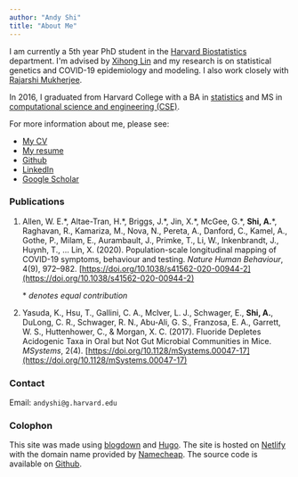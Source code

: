 ```yaml
---
author: "Andy Shi"
title: "About Me"
---
```


I am currently a 5th year PhD student in the [Harvard
Biostatistics](https://www.hsph.harvard.edu/biostatistics/) department. I'm
advised by [Xihong Lin](https://content.sph.harvard.edu/xlin/) and my research
is on statistical genetics and COVID-19 epidemiology and modeling. I also work
closely with [Rajarshi Mukherjee](https://scholar.harvard.edu/rajarshi/home).

In 2016, I graduated from Harvard College with a BA in
[statistics](https://statistics.fas.harvard.edu/) and MS in [computational
science and
engineering (CSE)](https://www.seas.harvard.edu/applied-computation/graduate-programs/masters-computational-science-and-engineering).

For more information about me, please see:

+ [My CV](https://drive.google.com/file/d/1w_KOnNlM1bnMauJhUwaPBAZvTJODRVk5/view?usp=sharing)
+ [My resume](https://drive.google.com/file/d/1FEFdi0oVhnBls1ikgXksZ8u_BrpKucgI/view?usp=sharing)
+ [Github](https://github.com/shiandy)
+ [LinkedIn](https://www.linkedin.com/in/andy-shi-b59550110/)
+ [Google Scholar](https://scholar.google.com/citations?user=A8TlK5QAAAAJ&hl=en)

### Publications

1. Allen, W. E.\*, Altae-Tran, H.\*, Briggs, J.\*, Jin, X.\*, McGee, G.\*,
   **Shi, A.**\*, Raghavan, R., Kamariza, M., Nova, N., Pereta, A., Danford,
   C., Kamel, A., Gothe, P., Milam, E., Aurambault, J., Primke, T., Li, W.,
   Inkenbrandt, J., Huynh, T., $\ldots$ Lin, X. (2020). Population-scale
   longitudinal mapping of COVID-19 symptoms, behaviour and testing. *Nature
   Human Behaviour*, 4(9), 972–982.
   [https://doi.org/10.1038/s41562-020-00944-2](https://doi.org/10.1038/s41562-020-00944-2)

   \* *denotes equal contribution*

2.  Yasuda, K., Hsu, T., Gallini, C. A., Mclver, L. J., Schwager, E.,
    **Shi, A.**, DuLong, C. R., Schwager, R. N., Abu-Ali, G. S., Franzosa,
    E.  A., Garrett, W. S., Huttenhower, C., \& Morgan, X. C. (2017). Fluoride
    Depletes Acidogenic Taxa in Oral but Not Gut Microbial Communities in Mice.
    *MSystems*, 2(4). [https://doi.org/10.1128/mSystems.00047-17](https://doi.org/10.1128/mSystems.00047-17)

### Contact

Email: `andyshi@g.harvard.edu`


### Colophon

This site was made using [blogdown](https://bookdown.org/yihui/blogdown/) and
[Hugo](https://gohugo.io/). The site is hosted on
[Netlify](https://www.netlify.com/) with the domain name provided by
[Namecheap](https://www.namecheap.com/). The source code is available on
[Github](https://github.com/shiandy/personal_website).

